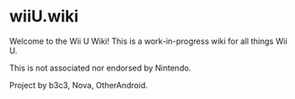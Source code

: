# wiiU.wiki
Welcome to the Wii U Wiki! This is a work-in-progress wiki for all things Wii U.

This is not associated nor endorsed by Nintendo.

Project by b3c3, Nova, OtherAndroid.
